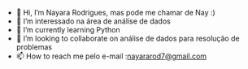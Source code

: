 - 👋 Hi, I’m Nayara Rodrigues, mas pode me chamar de Nay :)
- 👀 I’m  interessado na área de análise de dados 
- 🌱 I’m currently learning Python
- 💞️ I’m looking to collaborate on análise de dados para resolução de problemas 
- 📫 How to reach me pelo e-mail :nayararod7@gmail.com

<!---
Nayarars/Nayarars is a ✨ special ✨ repository because its `README.md` (this file) appears on your GitHub profile.
You can click the Preview link to take a look at your changes.
--->
